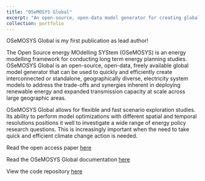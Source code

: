 ```yaml
---
title: "OSeMOSYS Global"
excerpt: "An open-source, open-data model generator for creating global energy system models<br/><img src='/images/osemosys-global.png' width="500">"
collection: portfolio
---
```


OSeMOSYS Global is my first publication as lead author! 

The Open Source energy MOdelling SYStem (OSeMOSYS) is an energy modelling 
framework for conducting long term energy planning studies. OSeMOSYS Global is 
an open-source, open-data, freely available global model generator that can be 
used to quickly and efficiently create interconnected or standalone, 
geographically diverse, electricity system models to address the trade-offs 
and synergies inherent in deploying renewable energy and expanded transmission 
capacity at scale across large geographic areas.

OSeMOSYS Global allows for flexible and fast scenario exploration studies. 
Its ability to perform model optimizations with different spatial and temporal 
resolutions positions it well to investigate a wide range of energy policy 
research questions. This is increasingly important when the need to take 
quick and efficient climate change action is needed. 

Read the open access paper [here](https://www.nature.com/articles/s41597-022-01737-0)

Read the OSeMOSYS Global documentation [here](https://osemosys-global.readthedocs.io/en/latest/)

View the code repository [here](https://github.com/OSeMOSYS/osemosys_global)

